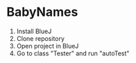 # BabyNames
1. Install BlueJ 
2. Clone repository 
3. Open project in BlueJ 
4. Go to class "Tester" and run "autoTest"
